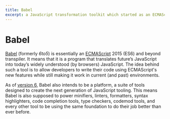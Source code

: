```yaml
---
title: Babel
excerpt: a JavaScript transformation toolkit which started as an ECMAScript 2015 / ES6 code translator (transpiler)
---
```


# Babel

[Babel](https://babeljs.io/) (formerly *6to5*) is essentially an [ECMAScript](/_glossary/ECMASCRIPT.md) 2015 (ES6) and beyond transpiler. It means that it is a program that translates future’s JavaScript into today’s widely understood (by browsers) JavaScript. The idea behind such a tool is to allow developers to write their code using ECMAScript's new features while still making it work in current (and past) environments.

As of [version 6](http://babeljs.io/blog/2015/10/29/6.0.0/), Babel also intends to be a platform, a suite of tools designed to create the next generation of JavaScript tooling. This means Babel is also supposed to power minifiers, linters, formatters, syntax highlighters, code completion tools, type checkers, codemod tools, and every other tool to be using the same foundation to do their job better than ever before.

